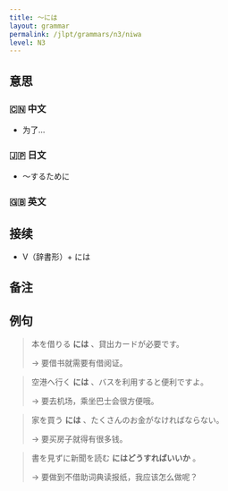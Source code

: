 ```yaml
---
title: 〜には
layout: grammar
permalink: /jlpt/grammars/n3/niwa
level: N3
---
```


## 意思

### 🇨🇳 中文

- 为了...

### 🇯🇵 日文

- 〜するために

### 🇬🇧 英文


## 接续

- V（辞書形）+ には

## 备注


## 例句

> 本を借りる **には** 、貸出カードが必要です。
>
> → 要借书就需要有借阅证。

> 空港へ行く **には** 、バスを利用すると便利ですよ。
>
> → 要去机场，乘坐巴士会很方便哦。

> 家を買う **には** 、たくさんのお金がなければならない。
>
> → 要买房子就得有很多钱。

> 書を見ずに新聞を読む **にはどうすればいいか** 。
>
> → 要做到不借助词典读报纸，我应该怎么做呢？

